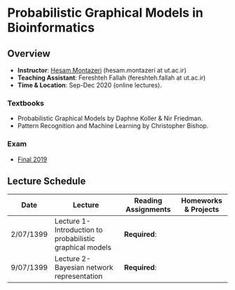 # Probabilistic Graphical Models in Bioinformatics

## Overview
- **Instructor**: [Hesam Montazeri](http://lcbb.ut.ac.ir) (hesam.montazeri at ut.ac.ir)
- **Teaching Assistant**: Fereshteh Fallah (fereshteh.fallah at ut.ac.ir) 
- **Time & Location**: Sep-Dec 2020 (online lectures).
### Textbooks
- Probabilistic Graphical Models by Daphne Koller & Nir Friedman.
- Pattern Recognition and Machine Learning by  Christopher Bishop.

### Exam
- [Final 2019](resources/final-exam-2019.pdf)

## Lecture Schedule

Date | Lecture | Reading Assignments | Homeworks & Projects |
 ------------- | -------------------------- | ------------- | ------------- |
2/07/1399 | Lecture 1- Introduction to probabilistic graphical models  | **Required**:  | |
9/07/1399 | Lecture 2- Bayesian network representation | **Required**: | | 


